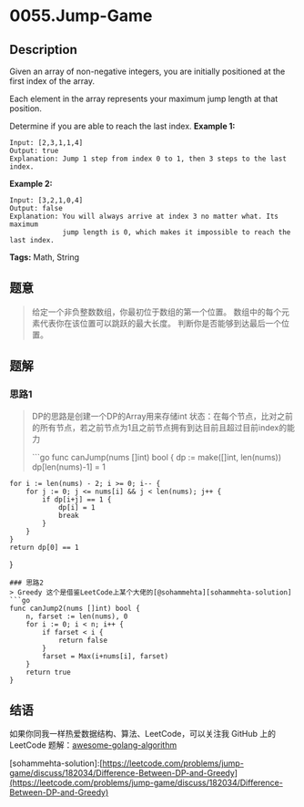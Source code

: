 # 0055.Jump-Game

## Description

Given an array of non-negative integers, you are initially positioned at the first index of the array.

Each element in the array represents your maximum jump length at that position.

Determine if you are able to reach the last index. **Example 1:**

```text
Input: [2,3,1,1,4]
Output: true
Explanation: Jump 1 step from index 0 to 1, then 3 steps to the last index.
```

**Example 2:**

```text
Input: [3,2,1,0,4]
Output: false
Explanation: You will always arrive at index 3 no matter what. Its maximum
             jump length is 0, which makes it impossible to reach the last index.
```

**Tags:** Math, String

## 题意

> 给定一个非负整数数组，你最初位于数组的第一个位置。 数组中的每个元素代表你在该位置可以跳跃的最大长度。 判断你是否能够到达最后一个位置。

## 题解

### 思路1

> DP的思路是创建一个DP的Array用来存储int 状态：在每个节点，比对之前的所有节点，若之前节点为1且之前节点拥有到达目前且超过目前index的能力
>
> \`\`\`go func canJump\(nums \[\]int\) bool { dp := make\(\[\]int, len\(nums\)\) dp\[len\(nums\)-1\] = 1

```text
for i := len(nums) - 2; i >= 0; i-- {
    for j := 0; j <= nums[i] && j < len(nums); j++ {
        if dp[i+j] == 1 {
            dp[i] = 1
            break
        }
    }
}
return dp[0] == 1
```

}

```text
### 思路2
> Greedy 这个是借鉴LeetCode上某个大佬的[@sohammehta][sohammehta-solution]
```go
func canJump2(nums []int) bool {
    n, farset := len(nums), 0
    for i := 0; i < n; i++ {
        if farset < i {
            return false
        }
        farset = Max(i+nums[i], farset)
    }
    return true
}
```

## 结语

如果你同我一样热爱数据结构、算法、LeetCode，可以关注我 GitHub 上的 LeetCode 题解：[awesome-golang-algorithm](https://github.com/Golang-Solutions/awesome-golang-algorithm)

\[sohammehta-solution\]:[https://leetcode.com/problems/jump-game/discuss/182034/Difference-Between-DP-and-Greedy](https://leetcode.com/problems/jump-game/discuss/182034/Difference-Between-DP-and-Greedy)

